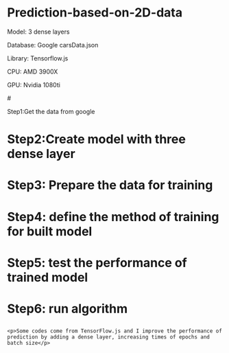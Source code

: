 # Prediction-based-on-2D-data
<p>Model: 3 dense layers</p>
    <p>Database: Google carsData.json</p>
    <p>Library: Tensorflow.js</p>
    <p>CPU: AMD 3900X</p>
    <p>GPU: Nvidia 1080ti</p>
#    <p>Step1:Get the data from google</p>

#    <p>Step2:Create model with three dense layer</p>

#    <p>Step3: Prepare the data for training</p>

#    <p>Step4: define the method of training for built model</p>

#    <p>Step5: test the performance of trained model</p>

#    <p>Step6: run algorithm</p>
    <p>Some codes come from TensorFlow.js and I improve the performance of prediction by adding a dense layer, increasing times of epochs and batch size</p>
